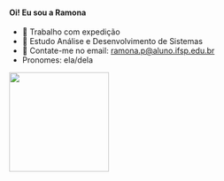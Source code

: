 #### Oi! Eu sou a Ramona 

- 🔭 Trabalho com expedição
- 🌱 Estudo Análise e Desenvolvimento de Sistemas
- 📧 Contate-me no email: ramona.p@aluno.ifsp.edu.br
- Pronomes: ela/dela

<div>
  <a href="https://github.com/RamonaPinheiro">
  <img height="180cm" src="https://github-readme-stats.vercel.app/api?username=RamonaPinheiro&show_icons=true&theme=cobalt"/>
</div>
